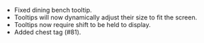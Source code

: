 - Fixed dining bench tooltip.
- Tooltips will now dynamically adjust their size to fit the screen.
- Tooltips now require shift to be held to display.
- Added chest tag (#81).